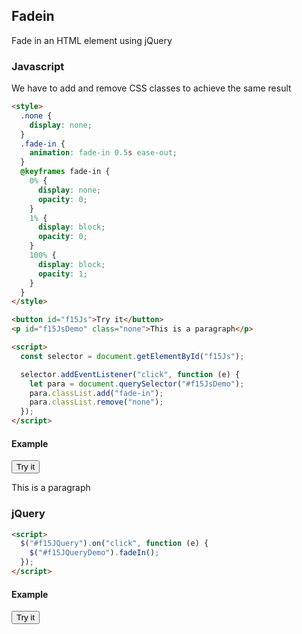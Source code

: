 ## Fadein

Fade in an HTML element using jQuery

### Javascript

We have to add and remove CSS classes to achieve the same result

```html
<style>
  .none {
    display: none;
  }
  .fade-in {
    animation: fade-in 0.5s ease-out;
  }
  @keyframes fade-in {
    0% {
      display: none;
      opacity: 0;
    }
    1% {
      display: block;
      opacity: 0;
    }
    100% {
      display: block;
      opacity: 1;
    }
  }
</style>

<button id="f15Js">Try it</button>
<p id="f15JsDemo" class="none">This is a paragraph</p>

<script>
  const selector = document.getElementById("f15Js");

  selector.addEventListener("click", function (e) {
    let para = document.querySelector("#f15JsDemo");
    para.classList.add("fade-in");
    para.classList.remove("none");
  });
</script>
```

#### Example

<button id="f15Js">Try it</button>

<p id="f15JsDemo" class="none">This is a paragraph</p>

### jQuery

```html
<script>
  $("#f15JQuery").on("click", function (e) {
    $("#f15JQueryDemo").fadeIn();
  });
</script>
```

#### Example

<button id="f15JQuery">Try it</button>

<p id="f15JQueryDemo" style="display:none;">This is a paragraph</p>

<br>
<br>
<br>
